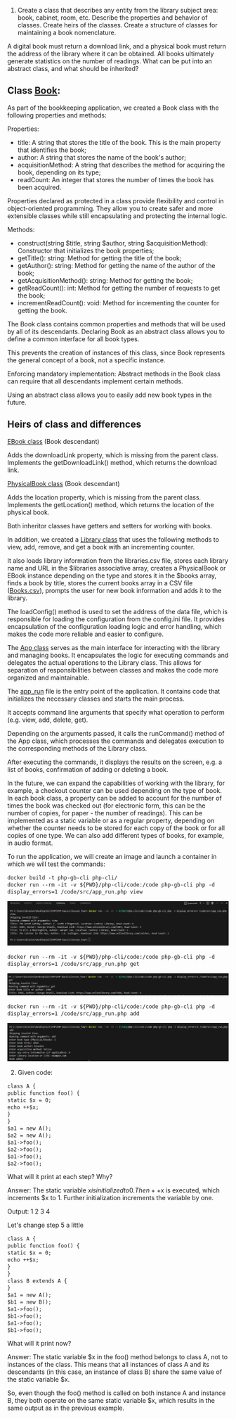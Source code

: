 1. Create a class that describes any entity from the library subject area: book, cabinet, room, etc. Describe the properties and behavior of classes. Create heirs of the classes. Create a structure of classes for maintaining a book nomenclature.

A digital book must return a download link, and a physical book must return the address of the library where it can be obtained. All books ultimately generate statistics on the number of readings. What can be put into an abstract class, and what should be inherited?

## Class [Book](./php-cli/code/src/Book.php):

As part of the bookkeeping application, we created a Book class with the following properties and methods:

Properties:

- title: A string that stores the title of the book. This is the main property that identifies the book;
- author: A string that stores the name of the book's author;
- acquisitionMethod: A string that describes the method for acquiring the book, depending on its type;
- readCount: An integer that stores the number of times the book has been acquired.

Properties declared as protected in a class provide flexibility and control in object-oriented programming. They allow you to create safer and more extensible classes while still encapsulating and protecting the internal logic.

Methods:

- construct(string $title, string $author, string $acquisitionMethod): Constructor that initializes the book properties;
- getTitle(): string: Method for getting the title of the book;
- getAuthor(): string: Method for getting the name of the author of the book;
- getAcquisitionMethod(): string: Method for getting the book;
- getReadCount(): int: Method for getting the number of requests to get the book;
- incrementReadCount(): void: Method for incrementing the counter for getting the book.

The Book class contains common properties and methods that will be used by all of its descendants. Declaring Book as an abstract class allows you to define a common interface for all book types.

This prevents the creation of instances of this class, since Book represents the general concept of a book, not a specific instance.

Enforcing mandatory implementation: Abstract methods in the Book class can require that all descendants implement certain methods.

Using an abstract class allows you to easily add new book types in the future.

## Heirs of class and differences

[EBook class](./php-cli/code/src/EBook.php) (Book descendant)

Adds the downloadLink property, which is missing from the parent class.
Implements the getDownloadLink() method, which returns the download link.

[PhysicalBook class](./php-cli/code/src/PhysicalBook.php) (Book descendant)

Adds the location property, which is missing from the parent class.
Implements the getLocation() method, which returns the location of the physical book.

Both inheritor classes have getters and setters for working with books.

In addition, we created a [Library class](./php-cli/code/src/Library.php) that uses the following methods to view, add, remove, and get a book with an incrementing counter.

It also loads library information from the libraries.csv file, stores each library name and URL in the $libraries associative array, creates a PhysicalBook or EBook instance depending on the type and stores it in the $books array, finds a book by title, stores the current books array in a CSV file ([Books.csv](./php-cli/code/books.csv)), prompts the user for new book information and adds it to the library.

The loadConfig() method is used to set the address of the data file, which is responsible for loading the configuration from the config.ini file. It provides encapsulation of the configuration loading logic and error handling, which makes the code more reliable and easier to configure.

The [App class](./php-cli/code/src/App.php) serves as the main interface for interacting with the library and managing books. It encapsulates the logic for executing commands and delegates the actual operations to the Library class. This allows for separation of responsibilities between classes and makes the code more organized and maintainable.

The [app_run](./php-cli/code/src/app_run.php) file is the entry point of the application. It contains code that initializes the necessary classes and starts the main process.

It accepts command line arguments that specify what operation to perform (e.g. view, add, delete, get).

Depending on the arguments passed, it calls the runCommand() method of the App class, which processes the commands and delegates execution to the corresponding methods of the Library class.

After executing the commands, it displays the results on the screen, e.g. a list of books, confirmation of adding or deleting a book.

In the future, we can expand the capabilities of working with the library, for example, a checkout counter can be used depending on the type of book. In each book class, a property can be added to account for the number of times the book was checked out (for electronic form, this can be the number of copies, for paper - the number of readings). This can be implemented as a static variable or as a regular property, depending on whether the counter needs to be stored for each copy of the book or for all copies of one type. We can also add different types of books, for example, in audio format.

To run the application, we will create an image and launch a container in which we will test the commands:

```
docker build -t php-gb-cli php-cli/
docker run --rm -it -v ${PWD}/php-cli/code:/code php-gb-cli php -d display_errors=1 /code/src/app_run.php view
```

![run](./img/run.png)

```
docker run --rm -it -v ${PWD}/php-cli/code:/code php-gb-cli php -d display_errors=1 /code/src/app_run.php get
```

![get](./img/get.png)

```
docker run --rm -it -v ${PWD}/php-cli/code:/code php-gb-cli php -d display_errors=1 /code/src/app_run.php add
```

![add](./img/add.png)

2. Given code:

```
class A {
public function foo() {
static $x = 0;
echo ++$x;
}
}
$a1 = new A();
$a2 = new A();
$a1->foo();
$a2->foo();
$a1->foo();
$a2->foo();
```

What will it print at each step? Why?

Answer: The static variable $x is initialized to 0. Then ++$x is executed, which increments $x to 1. Further initialization increments the variable by one.

Output: 1 2 3 4

Let's change step 5 a little

```
class A {
public function foo() {
static $x = 0;
echo ++$x;
}
}
class B extends A {
}
$a1 = new A();
$b1 = new B();
$a1->foo();
$b1->foo();
$a1->foo();
$b1->foo();
```

What will it print now?

Answer: The static variable $x in the foo() method belongs to class A, not to instances of the class. This means that all instances of class A and its descendants (in this case, an instance of class B) share the same value of the static variable $x.

So, even though the foo() method is called on both instance A and instance B, they both operate on the same static variable $x, which results in the same output as in the previous example.
